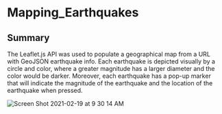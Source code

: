 # Mapping_Earthquakes

## Summary 

The Leaflet.js API was used to populate a geographical map from a URL with GeoJSON earthquake info. Each earthquake is depicted visually by a circle and color, where a greater magnitude has a larger diameter and the color would be darker. Moreover, each earthquake has a pop-up marker that will indicate the magnitude of the earthquake and the location of the earthquake when pressed.

![Screen Shot 2021-02-19 at 9 30 14 AM](https://user-images.githubusercontent.com/16258584/108524957-3502c680-7295-11eb-961e-d616966f790c.png)
